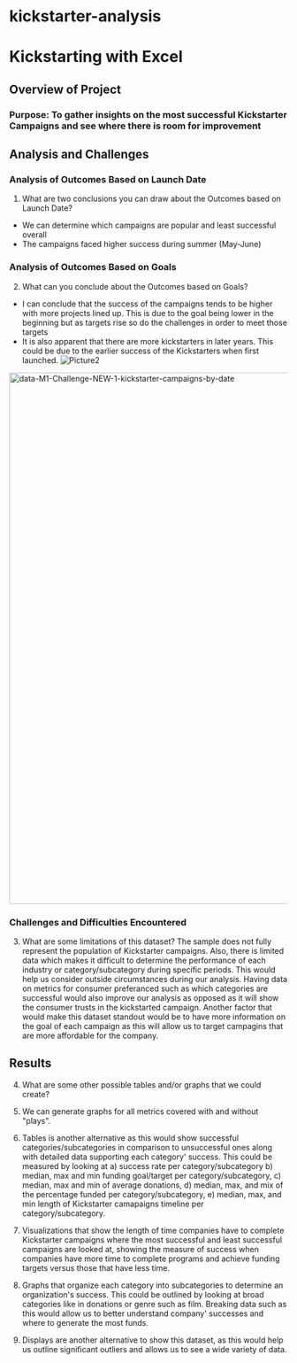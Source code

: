 # kickstarter-analysis
# Kickstarting with Excel

## Overview of Project

### Purpose: To gather insights on the most successful Kickstarter Campaigns and see where there is room for improvement

## Analysis and Challenges


### Analysis of Outcomes Based on Launch Date
1. What are two conclusions you can draw about the Outcomes based on Launch Date?
- We can determine which campaigns are popular and least successful overall 
- The campaigns faced higher success during summer (May-June)
 

### Analysis of Outcomes Based on Goals
2. What can you conclude about the Outcomes based on Goals?
- I can conclude that the success of the campaigns tends to be higher with more projects lined up. This is due to the goal being lower in the beginning but as targets rise so do the challenges in order to meet those targets
- It is also apparent that there are more kickstarters in later years. This could be due to the earlier success of the Kickstarters when first launched.
![Picture2](https://user-images.githubusercontent.com/111712209/187800921-9ba7944e-910c-4a9c-a758-ac228b0ad946.png)

 <img width="960" alt="data-M1-Challenge-NEW-1-kickstarter-campaigns-by-date" src="https://user-images.githubusercontent.com/111712209/187802163-7452bd46-2e7a-4bd1-bf4e-87b9ebe3a87c.png">


### Challenges and Difficulties Encountered

3. What are some limitations of this dataset?
The sample does not fully represent the population of Kickstarter campaigns. Also, there is limited data which makes it difficult to determine the performance of each industry or category/subcategory during specific periods. This would help us consider outside circumstances during our analysis. 
Having data on metrics for consumer preferanced such as which categories are successful would also improve our analysis as opposed as it will show the consumer trusts in the kickstarted campaign. 
Another factor that would make this dataset standout would be to have more information on the goal of each campaign as this will allow us to target campagins that are more affordable for the company.

## Results


4. What are some other possible tables and/or graphs that we could create?

1.	We can generate graphs for all metrics covered with and without "plays".
2.	Tables is another alternative as this would show successful categories/subcategories in comparison to unsuccessful ones along with detailed data supporting each category' success. This could be measured by looking at
a) success rate per category/subcategory b) median, max and min funding goal/target per category/subcategory, c) median, max and min of average donations, d) median, max, and mix of the percentage funded per category/subcategory, e) median, max, and min length of Kickstarter camapaigns timeline per category/subcategory. 
3.	Visualizations that show the length of time companies have to complete Kickstarter campaigns where the most successful and least successful campaigns are looked at, showing the measure of success when companies have more time to complete programs and achieve funding targets versus those that have less time.
4.	Graphs that organize each category into subcategories to determine an organization's success. This could be outlined by looking at broad categories like in donations or genre such as film. Breaking data such as this would allow us to better understand company' successes and where to generate the most funds.
5. Displays are another alternative to show this dataset, as this would help us outline significant outliers and allows us to see a wide variety of data.  


